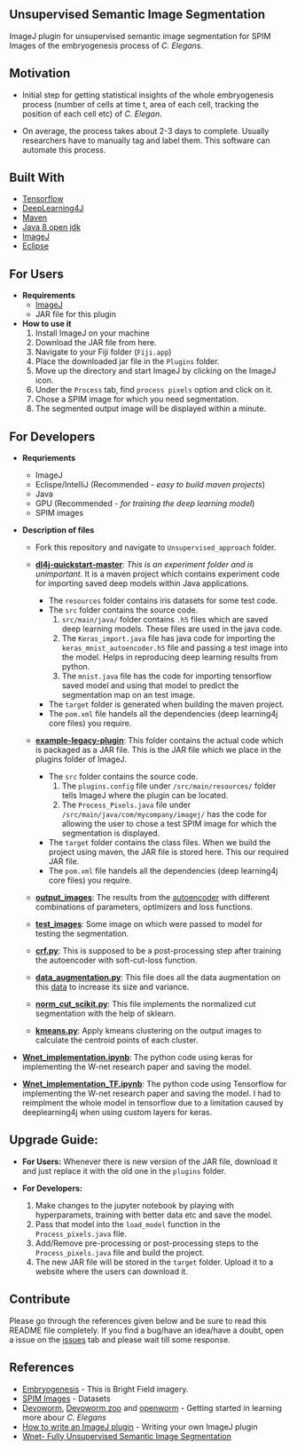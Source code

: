 ## Unsupervised Semantic Image Segmentation

ImageJ plugin for unsupervised semantic image segmentation for SPIM Images of the embryogenesis process of *C. Elegans.*

## Motivation

- Initial step for getting statistical insights of the whole embryogenesis process (number of cells at time t, area of each cell, tracking the position of each cell etc) of *C. Elegan*.

- On average, the process takes about 2-3 days to complete. Usually researchers have to manually tag and label them. This software can automate this process.

## Built With
- [Tensorflow](https://www.tensorflow.org/)
- [DeepLearning4J](https://deeplearning4j.org/)
- [Maven](https://maven.apache.org/)
- [Java 8 open jdk](https://openjdk.java.net/install/)
- [ImageJ](https://imagej.net/Fiji/Downloads)
- [Eclipse](https://www.eclipse.org/downloads/)

## For Users
- **Requirements**
  - [ImageJ](https://imagej.net/Fiji/Downloads)
  - JAR file for this plugin
- **How to use it**
  1. Install ImageJ on your machine
  2. Download the JAR file from here.
  3. Navigate to your Fiji folder (`Fiji.app`)
  4. Place the downloaded jar file in the `Plugins` folder.
  5. Move up the directory and start ImageJ by clicking on the ImageJ icon.
  6. Under the `Process` tab, find `process pixels` option and click on it.
  7. Chose a SPIM image for which you need segmentation.
  8. The segmented output image will be displayed within a minute.

## For Developers
- **Requriements**
  - ImageJ
  - Eclispe/IntelliJ (Recommended - *easy to build maven projects*)
  - Java
  - GPU (Recommended - *for training the deep learning model*)
  - SPIM images

- **Description of files**
  - Fork this repository and navigate to `Unsupervised_approach` folder.
  - **[dl4j-quickstart-master](https://github.com/devoworm/GSOC-2019/tree/master/Unsupervised_approach/dl4j-quickstart-master)**: *This is an experiment folder and is unimportant.* It is a maven project which contains experiment code for importing saved deep models within Java applications.
    - The `resources` folder contains iris datasets for some test code.
    - The `src` folder contains the source code.
      1. `src/main/java/` folder contains `.h5` files which are saved deep learning models. These files are used in the java code.
      2. The `Keras_import.java` file has java code for importing the `keras_mnist_autoencoder.h5` file and passing a test image into the model. Helps in reproducing deep learning results from python.
      3. The `mnist.java` file has the code for importing tensorflow saved model and using that model to predict the segmentation map on an test image.
    - The `target` folder is generated when building the maven project.
    - The `pom.xml` file handels all the dependencies (deep learning4j core files) you require.
  - **[example-legacy-plugin](https://github.com/devoworm/GSOC-2019/tree/master/Unsupervised_approach/example-legacy-plugin)**: This folder contains the actual code which is packaged as a JAR file. This is the JAR file which we place in the plugins folder of ImageJ.
    - The `src` folder contains the source code.
      1. The `plugins.config` file under `/src/main/resources/` folder tells ImageJ where the plugin can be located.
      2. The `Process_Pixels.java` file under `/src/main/java/com/mycompany/imagej/` has the code for allowing the user to chose a test SPIM image for which the segmentation is displayed.
    - The `target` folder contains the class files. When we build the project using maven, the JAR file is stored here. This our required JAR file.
    - The `pom.xml` file handels all the dependencies (deep learning4j core files) you require.
  - **[output_images](https://github.com/devoworm/GSOC-2019/tree/master/Unsupervised_approach/output_images)**: The results from the [autoencoder](https://github.com/devoworm/GSOC-2019/blob/master/Unsupervised_approach/Wnet_implementation.ipynb) with different combinations of parameters, optimizers and loss functions.

  - **[test_images](https://github.com/devoworm/GSOC-2019/tree/master/Unsupervised_approach/test_images)**: Some image on which were passed to model for testing the segmentation.

  - **[crf.py](https://github.com/devoworm/GSOC-2019/blob/master/Unsupervised_approach/crf.py)**: This is supposed to be a post-processing step after training the autoencoder with soft-cut-loss function.

  - **[data_augmentation.py](https://github.com/devoworm/GSOC-2019/blob/master/Unsupervised_approach/data_augmentation.py)**: This file does all the data augmentation on this [data](https://github.com/devoworm/GSoC-2017/tree/master/src/data/interim/lattice-light-sheet) to increase its size and variance.

  - **[norm_cut_scikit.py](https://github.com/devoworm/GSOC-2019/blob/master/Unsupervised_approach/norm_cut_scikit.py)**: This file implements the normalized cut segmentation with the help of sklearn.

  - **[kmeans.py](https://github.com/devoworm/GSOC-2019/blob/master/Unsupervised_approach/kmeans.py)**: Apply kmeans clustering on the output images to calculate the centroid points of each cluster.

- **[Wnet_implementation.ipynb](https://github.com/devoworm/GSOC-2019/blob/master/Unsupervised_approach/Wnet_implementation.ipynb)**: The python code using keras for implementing the W-net research paper and saving the model.

- **[Wnet_implementation_TF.ipynb](https://github.com/devoworm/GSOC-2019/blob/master/Unsupervised_approach/Wnet_implementation_TF.ipynb)**: The python code using Tensorflow for implementing the W-net research paper and saving the model. I had to reimplment the whole model in tensorflow due to a limitation caused by deeplearning4j when using custom layers for keras.

## Upgrade Guide:
- **For Users:** Whenever there is new version of the JAR file, download it and just replace it with the old one in the `plugins` folder.

- **For Developers:**
  1. Make changes to the jupyter notebook by playing with hyperparamets, training with better data etc and save the model.
  2. Pass that model into the `load_model` function in the `Process_pixels.java` file.
  3. Add/Remove pre-processing or post-processing steps to the `Process_pixels.java` file and build the project.
  4. The new JAR file will be stored in the `target` folder. Upload it to a website where the users can download it.

## Contribute
Please go through the references given below and be sure to read this README file completely. If you find a bug/have an idea/have a doubt, open a issue on the [issues](https://github.com/devoworm/GSOC-2019/issues) tab and please wait till some response.

## References

- [Embryogenesis](https://www.youtube.com/watch?v=M2ApXHhYbaw) - This is Bright Field imagery.
- [SPIM Images](https://github.com/devoworm/GSoC-2017/tree/master/src/data/interim) - Datasets
- [Devoworm](https://devoworm.weebly.com/), [Devoworm zoo](https://devoworm.github.io/devozoo.htm) and [openworm](http://openworm.org/) - Getting started in learning more abour *C. Elegans*
- [How to write an ImageJ plugin](https://www.youtube.com/watch?v=YIWpoBnnLio) - Writing your own ImageJ plugin
- [Wnet- Fully Unsupervised Semantic Image Segmentation](https://arxiv.org/pdf/1711.08506.pdf)